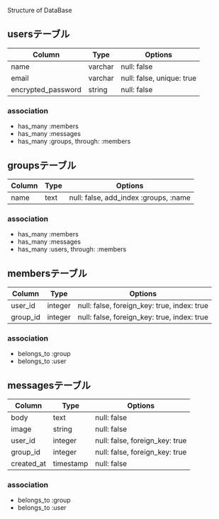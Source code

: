 Structure of DataBase

## usersテーブル

|Column|Type|Options|
|---------|----|-------|
|name|varchar|null: false|
|email|varchar|null: false, unique: true|
|encrypted_password|string|null: false|

### association
- has_many :members
- has_many :messages
- has_many :groups, through: :members


## groupsテーブル

|Column|Type|Options|
|---------|----|-------|
|name|text|null: false, add_index :groups, :name|

### association
- has_many :members
- has_many :messages
- has_many :users, through: :members


## membersテーブル

|Column|Type|Options|
|------|----|-------|
|user_id|integer|null: false, foreign_key: true, index: true|
|group_id|integer|null: false, foreign_key: true, index: true|

### association
- belongs_to :group
- belongs_to :user


## messagesテーブル

|Column|Type|Options|
|---------|----|-------|
|body|text|null: false|
|image|string|null: false|
|user_id|integer|null: false, foreign_key: true|
|group_id|integer|null: false, foreign_key: true|
|created_at|timestamp|null: false|

### association
- belongs_to :group
- belongs_to :user